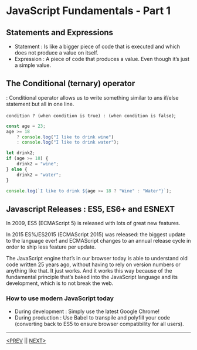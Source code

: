 # JavaScript Fundamentals - Part 1

## Statements and Expressions

-   Statement : Is like a bigger piece of code that is executed and which does not produce a value on itself.
-   Expression : A piece of code that produces a value. Even though it’s just a simple value.

## The Conditional (ternary) operator

: Conditional operator allows us to write something similar to ans if/else statement but all in one line.

`condition ? (when condition is true) : (when condition is false)`;

```jsx
const age = 23;
age >= 18
	? console.log("I like to drink wine")
	: console.log("I like to drink water");

let drink2;
if (age >= 18) {
	drink2 = "wine";
} else {
	drink2 = "water";
}

console.log(`I like to drink ${age >= 18 ? "Wine" : "Water"}`);
```

## Javascript Releases : ES5, ES6+ and ESNEXT

In 2009, ES5 (ECMAScript 5) is released with lots of great new features.

In 2015 ES%/ES2015 (ECMAScript 2015) was released: the biggest update to the language ever! and ECMAScript changes to an annual release cycle in order to ship less feature per update.

The JavaScript engine that’s in our browser today is able to understand old code written 25 years ago, without having to rely on version numbers or anything like that. It just works. And it works this way because of the fundamental principle that’s baked into the JavaScript language and its development, which is to not break the web.

### How to use modern JavaScript today

-   During development : Simply use the latest Google Chrome!
-   During production : Use Babel to transpile and polyfill your code (converting back to ES5 to ensure browser compatibility for all users).

---

[<PREV](./cjs220905.md) || [NEXT>](./cjs220906.md)
